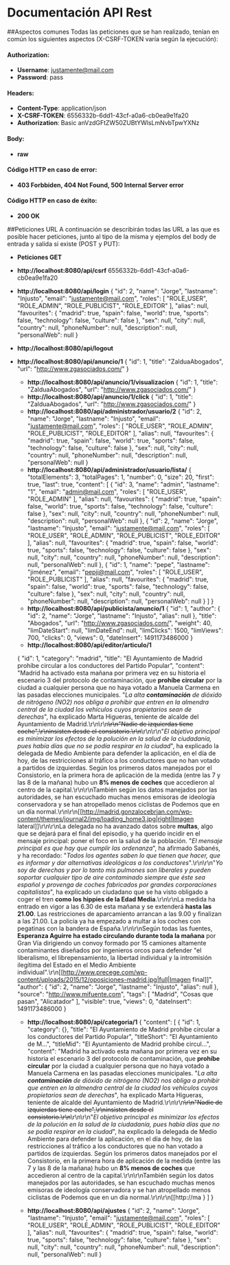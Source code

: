# Documentación API Rest

##Aspectos comunes
Todas las peticiones que se han realizado, tenían en común los siguientes aspectos (X-CSRF-TOKEN varía según la ejecución):
#### Authorization: 
 - **Username**:   justamente@mail.com
 - **Password**:   pass
#### Headers:
 - **Content-Type**:   application/json
 - **X-CSRF-TOKEN**:   6556332b-6dd1-43cf-a0a6-cb0ea9e1fa20
 - **Authorization**:  Basic anVzdGFtZW50ZUBtYWlsLmNvbTpwYXNz
#### Body:
 - **raw**
#### Código HTTP en caso de error:
 - **403 Forbbiden, 404 Not Found, 500 Internal Server error**
#### Código HTTP en caso de éxito:
 - **200 OK**
 
##Peticiones URL 
A continuación se describirán todas las URL a las que es posible hacer peticiones, junto al tipo de la misma y ejemplos del body de entrada y salida si existe (POST y PUT):
 - **Peticiones GET**
  - **http://localhost:8080/api/csrf**
     6556332b-6dd1-43cf-a0a6-cb0ea9e1fa20
  - **http://localhost:8080/api/login**
    {
          "id": 2,
          "name": "Jorge",
          "lastname": "Injusto",
          "email": "justamente@mail.com",
          "roles": [
            "ROLE_USER",
            "ROLE_ADMIN",
            "ROLE_PUBLICIST",
            "ROLE_EDITOR"
          ],
          "alias": null,
          "favourites": {
            "madrid": true,
            "spain": false,
            "world": true,
            "sports": false,
            "technology": false,
            "culture": false
          },
          "sex": null,
          "city": null,
          "country": null,
          "phoneNumber": null,
          "description": null,
          "personalWeb": null
      }
  - **http://localhost:8080/api/logout**
- **http://localhost:8080/api/anuncio/1**
  {
             "id": 1,
             "title": "ZalduaAbogados",
             "url": "http://www.zgasociados.com/"
  }
  
  - **http://localhost:8080/api/anuncio/1/visualizacion**
  {
             "id": 1,
             "title": "ZalduaAbogados",
             "url": "http://www.zgasociados.com/"
  }
  - **http://localhost:8080/api/anuncio/1/click**
  {
             "id": 1,
             "title": "ZalduaAbogados",
             "url": "http://www.zgasociados.com/"
  }
  - **http://localhost:8080/api/administrador/usuario/2**
    {
              "id": 2,
              "name": "Jorge",
              "lastname": "Injusto",
              "email": "justamente@mail.com",
              "roles": [
                "ROLE_USER",
                "ROLE_ADMIN",
                "ROLE_PUBLICIST",
                "ROLE_EDITOR"
              ],
              "alias": null,
              "favourites": {
                "madrid": true,
                "spain": false,
                "world": true,
                "sports": false,
                "technology": false,
                "culture": false
              },
              "sex": null,
              "city": null,
              "country": null,
              "phoneNumber": null,
              "description": null,
              "personalWeb": null
        }
  - **http://localhost:8080/api/administrador/usuario/lista/**
      {
      "totalElements": 3,
      "totalPages": 1,
      "number": 0,
      "size": 20,
      "first": true,
      "last": true,
      "content": [
        {
          "id": 3,
          "name": "admin",
          "lastname": "1",
          "email": "admin@mail.com",
          "roles": [
            "ROLE_USER",
            "ROLE_ADMIN"
          ],
          "alias": null,
          "favourites": {
            "madrid": true,
            "spain": false,
            "world": true,
            "sports": false,
            "technology": false,
            "culture": false
          },
          "sex": null,
          "city": null,
          "country": null,
          "phoneNumber": null,
          "description": null,
          "personalWeb": null
        },
        {
          "id": 2,
          "name": "Jorge",
          "lastname": "Injusto",
          "email": "justamente@mail.com",
          "roles": [
            "ROLE_USER",
            "ROLE_ADMIN",
            "ROLE_PUBLICIST",
            "ROLE_EDITOR"
          ],
          "alias": null,
          "favourites": {
            "madrid": true,
            "spain": false,
            "world": true,
            "sports": false,
            "technology": false,
            "culture": false
          },
          "sex": null,
          "city": null,
          "country": null,
          "phoneNumber": null,
          "description": null,
          "personalWeb": null
        },
        {
          "id": 1,
          "name": "pepe",
          "lastname": "jiménez",
          "email": "pepji@mail.com",
          "roles": [
            "ROLE_USER",
            "ROLE_PUBLICIST"
          ],
          "alias": null,
          "favourites": {
            "madrid": true,
            "spain": false,
            "world": true,
            "sports": false,
            "technology": false,
            "culture": false
          },
          "sex": null,
          "city": null,
          "country": null,
          "phoneNumber": null,
          "description": null,
          "personalWeb": null
        }
      ]
    }
  - **http://localhost:8080/api/publicista/anuncio/1**
{
          "id": 1,
          "author": {
            "id": 2,
            "name": "Jorge",
            "lastname": "Injusto",
            "alias": null
          },
           "title": "Abogados",
           "url": "http://www.zgasociados.com/",
           "weight": 40,
           "limDateStart": null,
           "limDateEnd": null,
           "limClicks": 1500,
           "limViews": 700,
           "clicks": 0,
           "views": 0,
           "dateInsert": 1491173486000
}
  - **http://localhost:8080/api/editor/articulo/1**
  
  {
      "id": 1,
      "category": "madrid",
      "title": "El Ayuntamiento de Madrid prohíbe circular a los conductores del Partido Popular",
      "content": "Madrid ha activado esta mañana por primera vez en su historia el escenario 3 del protocolo de contaminación, que **prohíbe circular** por la ciudad a cualquier persona que no haya votado a Manuela Carmena en las pasadas elecciones municipales. \"*La alta **contaminación** de dióxido de nitrógeno (NO2) nos obliga a prohibir que entren en la almendra central de la ciudad los vehículos cuyos propietarios sean de derechas*\", ha explicado Marta Higueras, teniente de alcalde del Ayuntamiento de Madrid.\r\n\r\n~~\r\n\"Nadie de izquierdas tiene coche\",\r\ninsisten desde el consistorio.\r\n~~\r\n\r\n\"*El objetivo principal es minimizar los efectos de la polución en la salud de la ciudadanía, pues había días que no se podía respirar en la ciudad*\", ha explicado la delegada de Medio Ambiente para defender la aplicación, en el día de hoy, de las restricciones al tráfico a los conductores que no han votado a partidos de izquierdas. Según los primeros datos manejados por el Consistorio, en la primera hora de aplicación de la medida (entre las 7 y las 8 de la mañana) hubo un **8% menos de coches** que accedieron al centro de la capital.\r\n\r\nTambién según los datos manejados por las autoridades, se han escuchado muchas menos emisoras de ideología conservadora y se han atropellado menos ciclistas de Podemos que en un día normal.\r\n\r\n[[http://madrid.gonzalocebrian.com/wp-content/themes/journal2/img/loading_home3.jpg|right|Imagen lateral]]\r\n\r\nLa delegada no ha avanzado datos sobre **multas**, algo que se dejará para el final del episodio, y ha querido incidir en el mensaje principal: poner el foco en la salud de la población. \"*El mensaje principal es que hay que cumplir las ordenanza*\", ha afirmado Sabanés, y ha recordado: \"*Todos los agentes saben lo que tienen que hacer, que es informar y dar alternativas ideológicas a los conductores*\".\r\n\r\n\"*Yo soy de derechas y por lo tanto mis pulmones son liberales y pueden soportar cualquier tipo de aire contaminado siempre que éste sea español y provenga de coches fabricados por grandes corporaciones capitalistas*\", ha explicado un ciudadano que se ha visto obligado a coger el tren **como los hippies de la Edad Media**.\r\n\r\nLa medida ha entrado en vigor a las 6.30 de esta mañana y se extenderá **hasta las 21.00**. Las restricciones de aparcamiento arrancan a las 9.00 y finalizan a las 21.00. La policía ya ha empezado a multar a los coches con pegatinas con la bandera de España.\r\n\r\nSegún todas las fuentes, **Esperanza Aguirre ha estado circulando durante toda la mañana** por Gran Vía dirigiendo un convoy formado por 15 camiones altamente contaminantes diseñados por ingenieros orcos para defender \"el liberalismo, el librepensamiento, la libertad individual y la intromisión ilegítima del Estado en el Medio Ambiente individual\".\r\n[[http://www.precege.com/wp-content/uploads/2015/12/oposiciones-madrid.jpg|full|Imagen final]]",
      "author": {
        "id": 2,
        "name": "Jorge",
        "lastname": "Injusto",
        "alias": null
      },
      "source": "http://www.mifuente.com",
      "tags": [
        "Madrid",
        "Cosas que pasan",
        "Alicatador"
      ],
      "visible": true,
      "views": 0,
      "dateInsert": 1491173486000
}

  
  
   - **http://localhost:8080/api/categoria/1**
{
  "content": [
        {
              "id": 1,
              "category": {},
              "title": "El Ayuntamiento de Madrid prohíbe circular a los conductores del Partido Popular",
              "titleShort": "El Ayuntamiento de M...",
              "titleMid": "El Ayuntamiento de Madrid prohíbe circul...",
              "content": "Madrid ha activado esta mañana por primera vez en su historia el escenario 3 del protocolo de contaminación, que **prohíbe circular** por la ciudad a cualquier persona que no haya votado a Manuela Carmena en las pasadas elecciones municipales. \"*La alta **contaminación** de dióxido de nitrógeno (NO2) nos obliga a prohibir que entren en la almendra central de la ciudad los vehículos cuyos propietarios sean de derechas*\", ha explicado Marta Higueras, teniente de alcalde del Ayuntamiento de Madrid.\r\n\r\n~~\r\n\"Nadie de izquierdas tiene coche\",\r\ninsisten desde el consistorio.\r\n~~\r\n\r\n\"*El objetivo principal es minimizar los efectos de la polución en la salud de la ciudadanía, pues había días que no se podía respirar en la ciudad*\", ha explicado la delegada de Medio Ambiente para defender la aplicación, en el día de hoy, de las restricciones al tráfico a los conductores que no han votado a partidos de izquierdas. Según los primeros datos manejados por el Consistorio, en la primera hora de aplicación de la medida (entre las 7 y las 8 de la mañana) hubo un **8% menos de coches** que accedieron al centro de la capital.\r\n\r\nTambién según los datos manejados por las autoridades, se han escuchado muchas menos emisoras de ideología conservadora y se han atropellado menos ciclistas de Podemos que en un día normal.\r\n\r\n[[http://ma
        }
  ]
}

   - **http://localhost:8080/api/ajustes**
{
              "id": 2,
              "name": "Jorge",
              "lastname": "Injusto",
              "email": "justamente@mail.com",
              "roles": [
                "ROLE_USER",
                "ROLE_ADMIN",
                "ROLE_PUBLICIST",
                "ROLE_EDITOR"
              ],
              "alias": null,
              "favourites": {
                "madrid": true,
                "spain": false,
                "world": true,
                "sports": false,
                "technology": false,
                "culture": false
              },
              "sex": null,
              "city": null,
              "country": null,
              "phoneNumber": null,
              "description": null,
              "personalWeb": null
}
